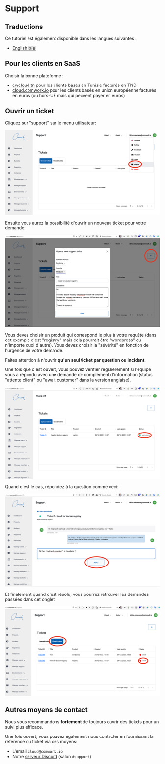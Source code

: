 # Support

## Traductions

Ce tutoriel est également disponible dans les langues suivantes :
* [English 🇬🇧](../../../../../tutorials/console/public/support.md)

## Pour les clients en SaaS

Choisir la bonne plateforme :
* [cwcloud.tn](https://cwcloud.tn) pour les clients basés en Tunisie facturés en TND
* [cloud.comwork.io](https://cloud.comwork.io) pour les clients basés en union européenne facturés en euros (ou hors-UE mais qui peuvent payer en euros)

## Ouvrir un ticket

Cliquez sur "support" sur le menu utilisateur:

![support_1](../../../../../img/support_1.png)

Ensuite vous aurez la possibilité d'ouvrir un nouveau ticket pour votre demande:

![support_2](../../../../../img/support_2.png)

Vous devez choisir un produit qui correspond le plus à votre requête (dans cet exemple c'est "registry" mais cela pourrait être "wordpress" ou n'importe quoi d'autre). Vous devez choisir la "sévérité" en fonction de l'urgence de votre demande.

Faites attention à n'ouvrir __qu'un seul ticket par question ou incident__.

Une fois que c'est ouvert, vous pouvez vérifier régulièrement si l'équipe vous a répondu avec une demande de complément d'information (status "attente client" ou "await customer" dans la version anglaise).

![support_3](../../../../../img/support_3.png)

Quand c'est le cas, répondez à la question comme ceci:

![support_4](../../../../../img/support_4.png)

Et finalement quand c'est résolu, vous pourrez retrouver les demandes passées dans cet onglet:

![support_5](../../../../../img/support_5.png)

## Autres moyens de contact

Nous vous recommandons __fortement__ de toujours ouvrir des tickets pour un suivi plus efficace.

Une fois ouvert, vous pouvez également nous contacter en fournissant la référence du ticket via ces moyens:

* L'email `cloud@comwork.io`
* Notre [serveur Discord](https://discord.gg/CXskxxPauz) (salon `#support`)

